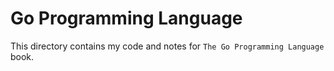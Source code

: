 # Go Programming Language
This directory contains my code and notes for `The Go Programming Language` book.
